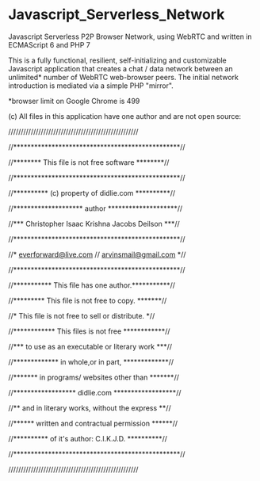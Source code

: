 # Javascript_Serverless_Network
Javascript Serverless P2P Browser Network, using WebRTC and written in ECMAScript 6 and PHP 7

This is a fully functional, resilient, self-initializing and customizable Javascript application that creates a chat / data network between an unlimited* number of WebRTC web-browser peers. The initial network introduction is mediated via a simple PHP "mirror".

*browser limit on Google Chrome is 499

(c) All files in this application have one author and are not open source:

////////////////////////////////////////////////////

//************************************************//

//******** This file is not free software ********//

//************************************************//

//********** (c) property of didlie.com **********//

//******************** author ********************//

//*** Christopher Isaac Krishna Jacobs Deilson ***//

//************************************************//

//* everforward@live.com // arvinsmail@gmail.com *//

//************************************************//

//*********** This file has one author.***********//

//********* This file is not free to copy. *******//

//* This file is not free to sell or distribute. *//

//************ This files is not free ************//

//*** to use as an executable or literary work ***//

//************* in whole,or in part, *************//

//******* in programs/ websites other than *******//

//****************** didlie.com ******************//

//** and in literary works, without the express **//

//****** written and contractual permission ******//

//********** of it's author: C.I.K.J.D. **********//

//************************************************//

////////////////////////////////////////////////////


